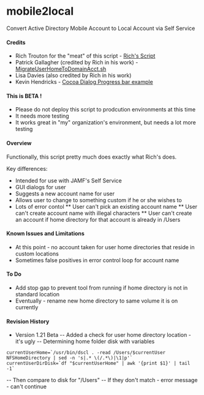 # mobile2local

Convert Active Directory Mobile Account to Local Account via Self Service

#### Credits

- Rich Trouton for the "meat" of this script - [Rich's Script](https://derflounder.wordpress.com/2016/12/21/migrating-ad-mobile-accounts-to-local-user-accounts/)
- Patrick Gallagher (credited by Rich in his work) - [MigrateUserHomeToDomainAcct.sh](https://twitter.com/patgmac)
- Lisa Davies (also credited by Rich in his work)
- Kevin Hendricks - [Cocoa Dialog Progress bar example](http://mstratman.github.io/cocoadialog/examples/progressbar.sh.txt)

#### This is BETA !

- Please do not deploy this script to prodcution environments at this time
- It needs more testing
- It works great in "my" organization's environment, but needs a lot more testing

#### Overview

Functionally, this script pretty much does exactly what Rich's does.  

Key differences:
- Intended for use with JAMF's Self Service
- GUI dialogs for user
- Suggests a new account name for user
- Allows user to change to something custom if he or she wishes to
- Lots of error contol
** User can't pick an existing account name
** User can't create account name with illegal characters
** User can't create an account if home directory for that account is already in /Users

#### Known Issues and Limitations

- At this point - no account taken for user home directories that reside in custom locations
- Sometimes false positives in error control loop for account name

#### To Do

- Add stop gap to prevent tool from running if home directory is not in standard location
- Eventually - rename new home directory to same volume it is on currently 

#### Revision History

- Version 1.21 Beta
-- Added a check for user home directory location - it's ugly
-- Determining home folder disk with variables
```shell
currentUserHome=`/usr/bin/dscl . -read /Users/$currentUser NFSHomeDirectory | sed -n 's|.* \(/.*\)|\1|p'`
currentUserDirDisk=`df "$currentUserHome" | awk '{print $1}' | tail -1`
```
-- Then compare to disk for "/Users"
-- If they don't match - error message - can't continue
